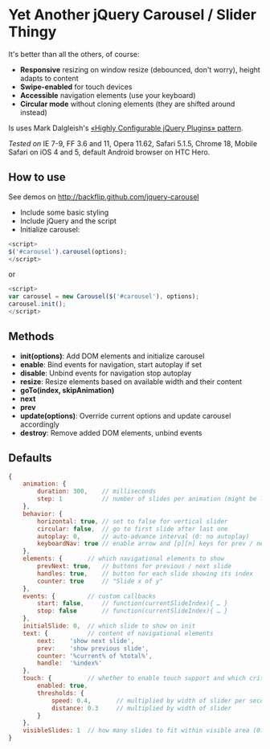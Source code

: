 # Yet Another jQuery Carousel / Slider Thingy

It's better than all the others, of course:

* **Responsive** resizing on window resize (debounced, don't worry), height adapts to content
* **Swipe-enabled** for touch devices
* **Accessible** navigation elements (use your keyboard)
* **Circular mode** without cloning elements (they are shifted around instead)

Is uses Mark Dalgleish's [«Highly Configurable jQuery Plugins» pattern](http://markdalgleish.com/2011/05/creating-highly-configurable-jquery-plugins/).

*Tested on* IE 7-9, FF 3.6 and 11, Opera 11.62, Safari 5.1.5, Chrome 18, Mobile Safari on iOS 4 and 5, default Android browser on HTC Hero.

## How to use

See demos on http://backflip.github.com/jquery-carousel

* Include some basic styling
* Include jQuery and the script
* Initialize carousel:
 
```js
<script>
$('#carousel').carousel(options);
</script>
``` 

or 

```js
<script>
var carousel = new Carousel($('#carousel'), options);
carousel.init();
</script>
```

## Methods

* **init(options)**: Add DOM elements and initialize carousel
* **enable**: Bind events for navigation, start autoplay if set
* **disable**: Unbind events for navigation stop autoplay
* **resize**: Resize elements based on available width and their content
* **goTo(index, skipAnimation)**
* **next**
* **prev**
* **update(options)**: Override current options and update carousel accordingly
* **destroy**: Remove added DOM elements, unbind events

## Defaults

```js
{
	animation: {
		duration: 300,    // milliseconds
		step: 1           // number of slides per animation (might be lower than number of visible slides)
	},
	behavior: {
		horizontal: true, // set to false for vertical slider
		circular: false,  // go to first slide after last one
		autoplay: 0,      // auto-advance interval (0: no autoplay)
		keyboardNav: true // enable arrow and [p][n] keys for prev / next actions
	},
	elements: {       // which navigational elements to show
		prevNext: true,   // buttons for previous / next slide
		handles: true,    // button for each slide showing its index
		counter: true     // "Slide x of y"
	},
	events: {         // custom callbacks
		start: false,     // function(currentSlideIndex){ … }
		stop: false       // function(currentSlideIndex){ … }
	},
	initialSlide: 0,  // which slide to show on init
	text: {           // content of navigational elements
		next:    'show next slide',
		prev:    'show previous slide',
		counter: '%current% of %total%',
		handle:  '%index%'
	},
	touch: {          // whether to enable touch support and which criteria to use for swipe movement
		enabled: true,
		thresholds: {
			speed: 0.4,       // multiplied by width of slider per second
			distance: 0.3     // multiplied by width of slider
		}
	},
	visibleSlides: 1  // how many slides to fit within visible area (0: calculate based on initial width)
}
```